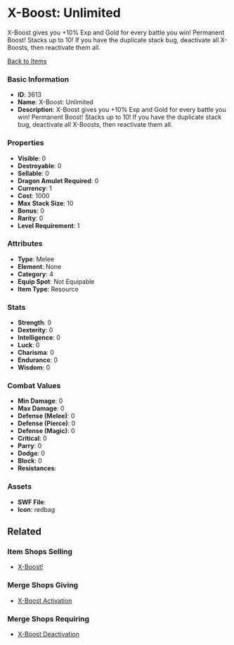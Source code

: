 # X-Boost: Unlimited

X-Boost gives you +10% Exp and Gold for every battle you win!  Permanent Boost! Stacks up to 10!
If you have the duplicate stack bug, deactivate all X-Boosts, then reactivate them all.

[Back to Items](../items.md)

### Basic Information

- **ID**: 3613
- **Name**: X-Boost: Unlimited
- **Description**: X-Boost gives you +10% Exp and Gold for every battle you win!  Permanent Boost! Stacks up to 10!
If you have the duplicate stack bug, deactivate all X-Boosts, then reactivate them all.

### Properties

- **Visible**: 0
- **Destroyable**: 0
- **Sellable**: 0
- **Dragon Amulet Required**: 0
- **Currency**: 1
- **Cost**: 1000
- **Max Stack Size**: 10
- **Bonus**: 0
- **Rarity**: 0
- **Level Requirement**: 1

### Attributes

- **Type**: Melee
- **Element**: None
- **Category**: 4
- **Equip Spot**: Not Equipable
- **Item Type**: Resource

### Stats

- **Strength**: 0
- **Dexterity**: 0
- **Intelligence**: 0
- **Luck**: 0
- **Charisma**: 0
- **Endurance**: 0
- **Wisdom**: 0

### Combat Values

- **Min Damage**: 0
- **Max Damage**: 0
- **Defense (Melee)**: 0
- **Defense (Pierce)**: 0
- **Defense (Magic)**: 0
- **Critical**: 0
- **Parry**: 0
- **Dodge**: 0
- **Block**: 0
- **Resistances**: 

### Assets

- **SWF File**: 
- **Icon**: redbag

## Related

### Item Shops Selling

- [X-Boost!](../item-shops/567-x-boost.md)

### Merge Shops Giving

- [X-Boost Activation](../merge-shops/279-x-boost-activation.md)

### Merge Shops Requiring

- [X-Boost Deactivation](../merge-shops/280-x-boost-deactivation.md)

